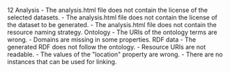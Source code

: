 12
    Analysis
        - The analysis.html file does not contain the license of the selected datasets.
        - The analysis.html file does not contain the license of the dataset to be generated.
        - The analysis.html file does not contain the resource naming strategy.
    Ontology
        - The URIs of the ontology terms are wrong.
        - Domains are missing in some properties.
    RDF data
        - The generated RDF does not follow the ontology.
        - Resource URIs are not readable.
        - The values of the "location" property are wrong.
        - There are no instances that can be used for linking.
